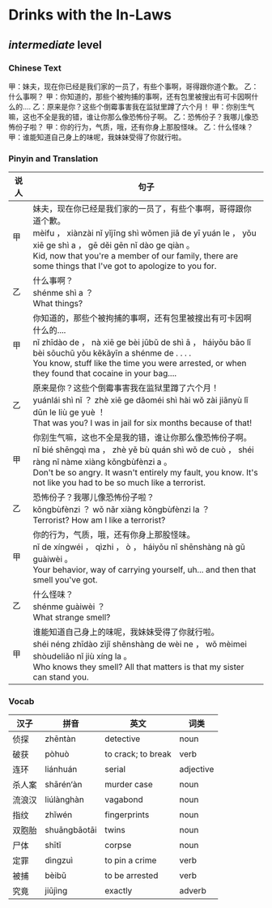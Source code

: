 # Drinks with the In-Laws
## *intermediate* level

### Chinese Text
甲：妹夫，现在你已经是我们家的一员了，有些个事啊，哥得跟你道个歉。
乙：什么事啊？
甲：你知道的，那些个被拘捕的事啊，还有包里被搜出有可卡因啊什么的....
乙：原来是你？这些个倒霉事害我在监狱里蹲了六个月！
甲：你别生气嘛，这也不全是我的错，谁让你那么像恐怖份子啊。
乙：恐怖份子？我哪儿像恐怖份子啦？
甲：你的行为，气质，哦，还有你身上那股怪味。
乙：什么怪味？
甲：谁能知道自己身上的味呢，我妹妹受得了你就行啦。

### Pinyin and Translation
|说人|句子|
|----|----|
|甲|妹夫，现在你已经是我们家的一员了，有些个事啊，哥得跟你道个歉。<br />mèifu ， xiànzài nǐ yǐjīng shì wǒmen jiā de yī yuán le ， yǒu xiē ge shì a ， gē děi gēn nǐ dào ge qiàn 。<br />Kid, now that you're a member of our family, there are some things that I've got to apologize to you for.|
|乙|什么事啊？<br />shénme shì a ？<br />What things?|
|甲|你知道的，那些个被拘捕的事啊，还有包里被搜出有可卡因啊什么的....<br />nǐ zhīdào de ， nà xiē ge bèi jūbǔ de shì ā ， háiyǒu bāo lǐ bèi sōuchū yǒu kěkǎyīn a shénme de . . . .<br />You know, stuff like the time you were arrested, or when they found that cocaine in your bag....|
|乙|原来是你？这些个倒霉事害我在监狱里蹲了六个月！<br />yuánlái shì nǐ ？ zhè xiē ge dǎoméi shì hài wǒ zài jiānyù lǐ dūn le liù ge yuè ！<br />That was you? I was in jail for six months because of that!|
|甲|你别生气嘛，这也不全是我的错，谁让你那么像恐怖份子啊。<br />nǐ bié shēngqì ma ， zhè yě bù quán shì wǒ de cuò ， shéi ràng nǐ nàme xiàng kǒngbùfènzi a 。<br />Don't be so angry. It wasn't entirely my fault, you know. It's not like you had to be so much like a terrorist.|
|乙|恐怖份子？我哪儿像恐怖份子啦？<br />kǒngbùfènzi ？ wǒ nǎr xiàng kǒngbùfènzi la ？<br />Terrorist? How am I like a terrorist?|
|甲|你的行为，气质，哦，还有你身上那股怪味。<br />nǐ de xíngwéi ， qìzhi ， ò ， háiyǒu nǐ shēnshàng nà gǔ guàiwèi 。<br />Your behavior, way of carrying yourself, uh... and then that smell you've got.|
|乙|什么怪味？<br />shénme guàiwèi ？<br />What strange smell?|
|甲|谁能知道自己身上的味呢，我妹妹受得了你就行啦。<br />shéi néng zhīdào zìjǐ shēnshàng de wèi ne ， wǒ mèimei shòudeliǎo nǐ jiù xíng la 。<br />Who knows they smell? All that matters is that my sister can stand you.|
### Vocab
|汉子|拼音|英文|词类|
|----|----|----|----|
|侦探|zhēntàn|detective|noun|
|破获|pòhuò|to crack; to break|verb|
|连环|liánhuán|serial|adjective|
|杀人案|shārén‘àn|murder case|noun|
|流浪汉|liúlànghàn|vagabond|noun|
|指纹|zhǐwén|fingerprints|noun|
|双胞胎|shuāngbāotāi|twins|noun|
|尸体|shītǐ|corpse|noun|
|定罪|dìngzuì|to pin a crime|verb|
|被捕|bèibǔ|to be arrested|verb|
|究竟|jiūjìng|exactly|adverb|